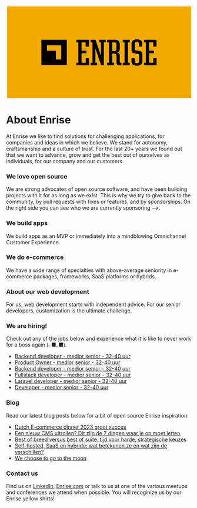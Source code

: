 <p align="center"><a href="https://enrise.com" target="_blank"><img src="https://github.com/enrise/.github/blob/master/images/logo.png?raw=true"></a></p>

# About Enrise

At Enrise we like to find solutions for challenging applications, for companies and ideas in which we believe. We stand for autonomy, craftsmanship and a culture of trust. For the last 20+ years we found out that we want to advance, grow and get the best out of ourselves as individuals, for our company and our customers.

### We love open source

We are strong advocates of open source software, and have been building projects with it for as long as we exist.
This is why we try to give back to the community, by pull requests with fixes or features, and by sponsorships.
On the right side you can see who we are currently sponsoring -->.

### We build apps
We build apps as an MVP or immediately into a mindblowing Omnichannel Customer Experience.

### We do e-commerce
We have a wide range of specialties with above-average seniority in e-commerce packages, frameworks, SaaS platforms or hybrids.

### About our web development
For us, web development starts with independent advice. For our senior developers, customization is the ultimate challenge.

### We are hiring!

Check out any of the jobs below and experience what it is like to never work for a boss again (⌐■_■).

<!-- JOB-LIST:START -->
- [Backend developer - medior  senior - 32-40 uur](https://jobs.enrise.com/developer-team-craft)
- [Product Owner - medior senior - 32-40 uur](https://jobs.enrise.com/product-owner-team-craft-2)
- [Backend developer - medior senior - 32-40 uur](https://jobs.enrise.com/backend-developer)
- [Fullstack developer - medior senior - 32-40 uur](https://jobs.enrise.com/fullstack-developer-team-quantum)
- [Laravel developer - medior senior - 32-40 uur](https://jobs.enrise.com/laravel-developer-2)
- [Developer - medior senior - 32-40 uur](https://jobs.enrise.com/fullstack-developer-team-hubble/nl)
<!-- JOB-LIST:END -->

### Blog

Read our latest blog posts below for a bit of open source Enrise inspiration:

<!-- POST-LIST:START -->
- [Dutch E-commerce dinner 2023 groot succes](https://enrise.com/2023/06/dutch-e-commerce-dinner-2023-groot-succes/)
- [Een nieuw CMS uitrollen? Dit zijn de 7 dingen waar je op moet letten](https://enrise.com/2023/06/een-nieuw-cms-uitrollen-dit-zijn-de-7-dingen-waar-je-op-moet-letten/)
- [Best of breed versus best of suite: tijd voor harde, strategische keuzes](https://enrise.com/2023/06/best-of-breed-versus-best-of-suite/)
- [Self-hosted, SaaS en hybride: wat betekenen ze en wat zijn de verschillen?](https://enrise.com/2023/06/self-hosted-saas-en-hybride-wat-betekenen-ze-en-wat-zijn-de-verschillen/)
- [We choose to go to the moon](https://enrise.com/2023/06/we-choose-to-go-to-the-moon/)
<!-- POST-LIST:END -->

### Contact us

Find us on <a href="https://www.linkedin.com/company/enrise/" target="_blank">LinkedIn</a>, <a href="https://enrise.com" target="_blank">Enrise.com</a> or talk to us at one of the various meetups and conferences we attend when possible. You will recoginize us by our Enrise yellow shirts!
